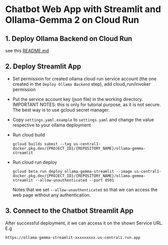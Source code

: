 # Chatbot Web App with Streamlit and Ollama-Gemma 2 on Cloud Run

## 1. Deploy Ollama Backend on Cloud Run

see this [README.md](ollama-cloudrun-deploy/README.md)

## 2. Deploy Streamlit App

- Set permission for created ollama cloud run service account (the one created in the `Deploy Ollama Backend` step), add cloud_run/invoker permission
- Put the service account key (json file) in the working directory. IMPORTANT NOTES: this is only for tutorial purpose, as it is not secure. The best way is to use gcloud secret manager.  
- Copy `settings.yaml.example` to `settings.yaml` and change the value respective to your ollama deployment
- Run cloud build

    ```console
    gcloud builds submit --tag us-central1-docker.pkg.dev/{PROJECT_ID}/{REPOSITORY_NAME}/ollama-gemma-streamlit
    ```

- Run cloud run deploy

    ```console
    gcloud beta run deploy ollama-gemma-streamlit --image us-central1-docker.pkg.dev/{PROJECT_ID}/{REPOSITORY_NAME}/ollama-gemma-streamlit --allow-unauthenticated --port 8501
    ```

    Notes that we set `--allow-unauthenticated` so that we can access the web page without any authentication. 

## 3. Connect to the Chatbot Streamlit App

After successful deployment, it we can access it on the shown Service URL. E.g

```console
https://ollama-gemma-streamlit-xxxxxxxxx.us-central1.run.app
```

